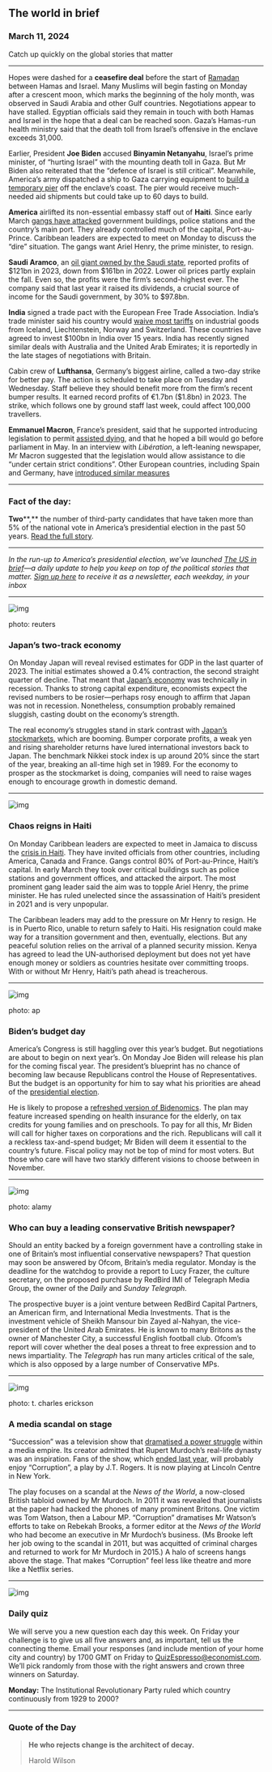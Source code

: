 ## The world in brief

### March 11, 2024

Catch up quickly on the global stories that matter



------



Hopes were dashed for a **ceasefire deal** before the start of [Ramadan](https://www.economist.com/middle-east-and-africa/2024/03/07/ramadan-could-see-respite-for-gaza-or-widening-violence) between Hamas and Israel. Many Muslims will begin fasting on Monday after a crescent moon, which marks the beginning of the holy month, was observed in Saudi Arabia and other Gulf countries. Negotiations appear to have stalled. Egyptian officials said they remain in touch with both Hamas and Israel in the hope that a deal can be reached soon. Gaza’s Hamas-run health ministry said that the death toll from Israel’s offensive in the enclave exceeds 31,000.

Earlier, President **Joe Biden** accused **Binyamin Netanyahu**, Israel’s prime minister, of “hurting Israel” with the mounting death toll in Gaza. But Mr Biden also reiterated that the “defence of Israel is still critical”. Meanwhile, America’s army dispatched a ship to Gaza carrying equipment to [build a temporary pier](https://www.economist.com/middle-east-and-africa/2024/03/08/will-joe-bidens-new-plan-bring-relief-to-gaza) off the enclave’s coast. The pier would receive much-needed aid shipments but could take up to 60 days to build.

**America** airlifted its non-essential embassy staff out of **Haiti**. Since early March [gangs have attacked](https://www.economist.com/the-americas/2024/03/07/the-last-scraps-of-the-haitian-state-are-evaporating) government buildings, police stations and the country’s main port. They already controlled much of the capital, Port-au-Prince. Caribbean leaders are expected to meet on Monday to discuss the “dire” situation. The gangs want Ariel Henry, the prime minister, to resign.

**Saudi Aramco**, an [oil giant owned by the Saudi state](https://www.economist.com/business/why-saudi-aramco-could-be-eclipsed-by-its-qatari-nemesis/21808310), reported profits of $121bn in 2023, down from $161bn in 2022. Lower oil prices partly explain the fall. Even so, the profits were the firm’s second-highest ever. The company said that last year it raised its dividends, a crucial source of income for the Saudi government, by 30% to $97.8bn.

**India** signed a trade pact with the European Free Trade Association. India’s trade minister said his country would [waive most tariffs](https://www.economist.com/leaders/2023/08/17/india-must-abandon-protectionism) on industrial goods from Iceland, Liechtenstein, Norway and Switzerland. These countries have agreed to invest $100bn in India over 15 years. India has recently signed similar deals with Australia and the United Arab Emirates; it is reportedly in the late stages of negotiations with Britain.

Cabin crew of **Lufthansa**, Germany’s biggest airline, called a two-day strike for better pay. The action is scheduled to take place on Tuesday and Wednesday. Staff believe they should benefit more from the firm’s recent bumper results. It earned record profits of €1.7bn ($1.8bn) in 2023. The strike, which follows one by ground staff last week, could affect 100,000 travellers.

**Emmanuel Macron**, France’s president, said that he supported introducing legislation to permit [assisted dying](https://www.economist.com/leaders/2021/11/13/the-welcome-spread-of-assisted-dying), and that he hoped a bill would go before parliament in May. In an interview with *Libération*, a left-leaning newspaper, Mr Macron suggested that the legislation would allow assistance to die “under certain strict conditions”. Other European countries, including Spain and Germany, have [introduced similar measures](https://www.economist.com/international/2021/11/13/in-the-west-assisted-dying-is-rapidly-becoming-legal-and-accepted)



------



### Fact of the day: 

**Two****,** the number of third-party candidates that have taken more than 5% of the national vote in America’s presidential election in the past 50 years. [Read the full story](https://www.economist.com/briefing/2024/03/07/third-party-candidates-could-tip-americas-presidential-election).



------



*In the run-up to America’s presidential election, we’ve launched* [*The US in brief*](https://www.economist.com/us-in-brief)*—a daily update to help you keep on top of the political stories that matter.* [*Sign up here*](https://www.economist.com/newsletters/us-in-brief) *to receive it as a newsletter, each weekday, in your inbox*



------



![img](https://niceboy.online/insight/public/Espresso/PHOTOS/20240309_dap375.jpg)

photo: reuters

### Japan’s two-track economy

On Monday Japan will reveal revised estimates for GDP in the last quarter of 2023. The initial estimates showed a 0.4% contraction, the second straight quarter of decline. That meant that [Japan’s economy](https://www.economist.com/finance-and-economics/2023/12/07/will-a-fiscal-mess-thwart-japans-nascent-economic-growth) was technically in recession. Thanks to strong capital expenditure, economists expect the revised numbers to be rosier—perhaps rosy enough to affirm that Japan was not in recession. Nonetheless, consumption probably remained sluggish, casting doubt on the economy’s strength.

The real economy’s struggles stand in stark contrast with [Japan’s stockmarkets](https://www.economist.com/finance-and-economics/2024/02/22/as-the-nikkei-225-hits-record-highs-japans-young-start-investing), which are booming. Bumper corporate profits, a weak yen and rising shareholder returns have lured international investors back to Japan. The benchmark Nikkei stock index is up around 20% since the start of the year, breaking an all-time high set in 1989. For the economy to prosper as the stockmarket is doing, companies will need to raise wages enough to encourage growth in domestic demand.



------



![img](https://niceboy.online/insight/public/Espresso/PHOTOS/Haitipic.jpg)

### Chaos reigns in Haiti

On Monday Caribbean leaders are expected to meet in Jamaica to discuss the [crisis in Haiti](https://www.economist.com/the-americas/2024/03/07/the-last-scraps-of-the-haitian-state-are-evaporating). They have invited officials from other countries, including America, Canada and France. Gangs control 80% of Port-au-Prince, Haiti’s capital. In early March they took over critical buildings such as police stations and government offices, and attacked the airport. The most prominent gang leader said the aim was to topple Ariel Henry, the prime minister. He has ruled unelected since the assassination of Haiti’s president in 2021 and is very unpopular.

The Caribbean leaders may add to the pressure on Mr Henry to resign. He is in Puerto Rico, unable to return safely to Haiti. His resignation could make way for a transition government and then, eventually, elections. But any peaceful solution relies on the arrival of a planned security mission. Kenya has agreed to lead the UN-authorised deployment but does not yet have enough money or soldiers as countries hesitate over committing troops. With or without Mr Henry, Haiti’s path ahead is treacherous.



------



![img](https://niceboy.online/insight/public/Espresso/PHOTOS/20240309_dap373.jpg)

photo: ap

### Biden’s budget day

America’s Congress is still haggling over this year’s budget. But negotiations are about to begin on next year’s. On Monday Joe Biden will release his plan for the coming fiscal year. The president’s blueprint has no chance of becoming law because Republicans control the House of Representatives. But the budget is an opportunity for him to say what his priorities are ahead of the [presidential election](https://www.economist.com/interactive/us-2024-election/trump-biden-polls).

He is likely to propose a [refreshed version of Bidenomics](https://www.economist.com/finance-and-economics/2024/01/30/bidenomics-is-an-unfinished-revolution-what-would-four-more-years-mean). The plan may feature increased spending on health insurance for the elderly, on tax credits for young families and on preschools. To pay for all this, Mr Biden will call for higher taxes on corporations and the rich. Republicans will call it a reckless tax-and-spend budget; Mr Biden will deem it essential to the country’s future. Fiscal policy may not be top of mind for most voters. But those who care will have two starkly different visions to choose between in November.



------



![img](https://niceboy.online/insight/public/Espresso/PHOTOS/20240309_dap380.jpg)

photo: alamy

### Who can buy a leading conservative British newspaper?

Should an entity backed by a foreign government have a controlling stake in one of Britain’s most influential conservative newspapers? That question may soon be answered by Ofcom, Britain’s media regulator. Monday is the deadline for the watchdog to provide a report to Lucy Frazer, the culture secretary, on the proposed purchase by RedBird IMI of Telegraph Media Group, the owner of the *Daily* and *Sunday Telegraph*.

The prospective buyer is a joint venture between RedBird Capital Partners, an American firm, and International Media Investments. That is the investment vehicle of Sheikh Mansour bin Zayed al-Nahyan, the vice-president of the United Arab Emirates. He is known to many Britons as the owner of Manchester City, a successful English football club. Ofcom’s report will cover whether the deal poses a threat to free expression and to news impartiality. The *Telegraph* has run many articles critical of the sale, which is also opposed by a large number of Conservative MPs.



------



![img](https://niceboy.online/insight/public/Espresso/PHOTOS/20240309_dap344.jpg)

photo: t. charles erickson

### A media scandal on stage

“Succession” was a television show that [dramatised a power struggle](https://www.economist.com/culture/2021/10/29/the-success-of-succession-proves-the-virtue-of-hateful-characters) within a media empire. Its creator admitted that Rupert Murdoch’s real-life dynasty was an inspiration. Fans of the show, which [ended last year](https://www.economist.com/culture/2023/05/02/what-happens-when-a-story-loses-a-main-character), will probably enjoy “Corruption”, a play by J.T. Rogers. It is now playing at Lincoln Centre in New York.

The play focuses on a scandal at the *News of the World*, a now-closed British tabloid owned by Mr Murdoch. In 2011 it was revealed that journalists at the paper had hacked the phones of many prominent Britons. One victim was Tom Watson, then a Labour MP. “Corruption” dramatises Mr Watson’s efforts to take on Rebekah Brooks, a former editor at the *News of the World* who had become an executive in Mr Murdoch’s business. (Ms Brooke left her job owing to the scandal in 2011, but was acquitted of criminal charges and returned to work for Mr Murdoch in 2015.) A halo of screens hangs above the stage. That makes “Corruption” feel less like theatre and more like a Netflix series.



------



![img](https://niceboy.online/insight/public/Espresso/PHOTOS/espressoquiz_3.jpg)

### Daily quiz

We will serve you a new question each day this week. On Friday your challenge is to give us all five answers and, as important, tell us the connecting theme. Email your responses (and include mention of your home city and country) by 1700 GMT on Friday to [QuizEspresso@economist.com](https://mail.google.com/mail/?view=cm&fs=1&tf=1&to=QuizEspresso@economist.com). We’ll pick randomly from those with the right answers and crown three winners on Saturday.

**Monday:** The Institutional Revolutionary Party ruled which country continuously from 1929 to 2000?



------



### Quote of the Day

> **He who rejects change is the architect of decay.**
>
> Harold Wilson



